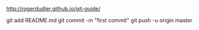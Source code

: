 http://rogerdudler.github.io/git-guide/

git add README.md
git commit -m "first commit"
git push -u origin master